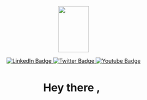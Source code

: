 
<div id="header" align="center">

<img src="https://media.giphy.com/media/jdPMeyv9rn0hZHh8n9/giphy.gif"   width="80px" height="121px" frameBorder="0" class="giphy-embed" /></div>


<div id="badges" align="center">
   <a href="https://www.linkedin.com/in/anurag-tiwari-1935a1215/">
  <img src="https://img.shields.io/badge/LinkedIn-blue?style=for-the-badge&logo=linkedin&logoColor=white" alt="LinkedIn Badge"/>
     </a>
   <a href="https://mobile.twitter.com/Anurag__9">
     <img src="https://img.shields.io/badge/Twitter-blue?style=for-the-badge&logo=twitter&logoColor=white" alt="Twitter Badge"/>
  </a>
 <a href="https://www.facebook.com/people/Anurag-T/100025314247924/">
  <img src="https://img.shields.io/badge/Facebook-blue?style=for-the-badge&logo=youtube&logoColor=white" alt="Youtube Badge"/>
  </a>
  
</div>


<h1 align="center">
  Hey there ,
  <img src="https://media.giphy.com/media/hvRJCLFzcasrR4ia7z/giphy.gif" width="4px"height="33px" />
</h1>

<!--
**Atanurag/Atanurag** is a ✨ _special_ ✨ repository because its `README.md` (this file) appears on your GitHub profile.

Here are some ideas to get you started:

- 🔭 I’m currently working on ...
- 🌱 I’m currently learning ...
- 👯 I’m looking to collaborate on ...
- 🤔 I’m looking for help with ...
- 💬 Ask me about ...
- 📫 How to reach me: ...
- 😄 Pronouns: ...
- ⚡ Fun fact: ...
-->
